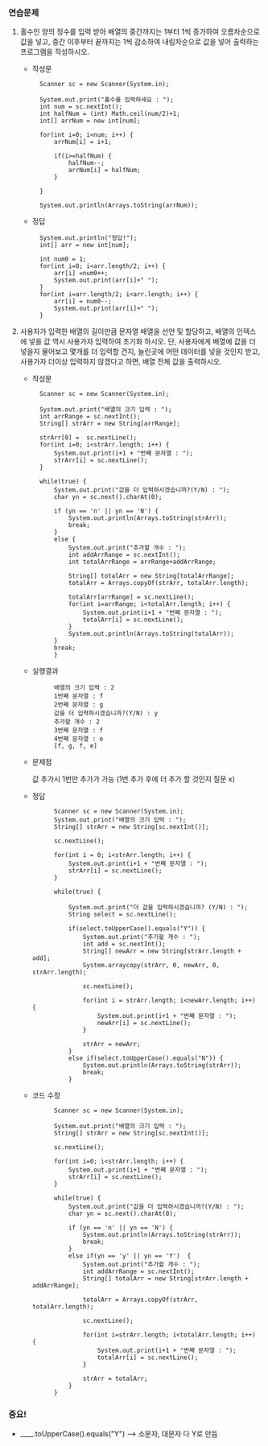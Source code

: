 ### 연습문제

1.  홀수인 양의 정수를 입력 받아 배열의 중간까지는 1부터 1씩 증가하여 오름차순으로 값을 넣고, 중간 이후부터 끝까지는 1씩 감소하여 내림차순으로 값을 넣어 출력하는 프로그램을 작성하시오.

    - 작성문

            Scanner sc = new Scanner(System.in);

            System.out.print("홀수를 입력하세요 : ");
            int num = sc.nextInt();
            int halfNum = (int) Math.ceil(num/2)+1;
            int[] arrNum = new int[num];

            for(int i=0; i<num; i++) {
                arrNum[i] = i+1;

                if(i>=halfNum) {
                    halfNum--;
                    arrNum[i] = halfNum;
                }

            }

            System.out.println(Arrays.toString(arrNum));

    - 정답

            System.out.println("정답!");
            int[] arr = new int[num];

            int num0 = 1;
            for(int i=0; i<arr.length/2; i++) {
                arr[i] =num0++;
                System.out.print(arr[i]+" ");
            }
            for(int i=arr.length/2; i<arr.length; i++) {
                arr[i] = num0--;
                System.out.print(arr[i]+" ");
            }

2.  사용자가 입력한 배열의 길이만큼 문자열 배열을 선언 및 할당하고, 배열의 인덱스에 넣을 값
    역시 사용가자 입력하여 초기화 하시오.
    단, 사용자에게 배열에 값을 더 넣을지 물어보고 몇개를 더 입력할 건지, 늘린곳에 어떤 데이터를 넣을 것인지 받고, 사용가자 더이상 입력하지 않겠다고 하면, 배열 전체 값을 출력하시오.

    - 작성문

            Scanner sc = new Scanner(System.in);

            System.out.print("배열의 크기 입력 : ");
            int arrRange = sc.nextInt();
            String[] strArr = new String[arrRange];

            strArr[0] =  sc.nextLine();
            for(int i=0; i<strArr.length; i++) {
                System.out.print(i+1 + "번째 문자열 : ");
                strArr[i] = sc.nextLine();
            }

            while(true) {
                System.out.print("값을 더 입력하시겠습니까?(Y/N) : ");
                char yn = sc.next().charAt(0);

                if (yn == 'n' || yn == 'N') {
                    System.out.println(Arrays.toString(strArr));
                    break;
                }
                else {
                    System.out.print("추가할 개수 : ");
                    int addArrRange = sc.nextInt();
                    int totalArrRange = arrRange+addArrRange;

                    String[] totalArr = new String[totalArrRange];
                    totalArr = Arrays.copyOf(strArr, totalArr.length);

                    totalArr[arrRange] = sc.nextLine();
                    for(int i=arrRange; i<totalArr.length; i++) {
                        System.out.print(i+1 + "번째 문자열 : ");
                        totalArr[i] = sc.nextLine();
                    }
                    System.out.println(Arrays.toString(totalArr));
                }
                break;
                }

    - 실행결과

                배열의 크기 입력 : 2
                1번째 문자열 : f
                2번째 문자열 : g
                값을 더 입력하시겠습니까?(Y/N) : y
                추가할 개수 : 2
                3번째 문자열 : f
                4번째 문자열 : e
                [f, g, f, e]

    - 문제점

      값 추가시 1번만 추가가 가능 (1번 추가 후에 더 추가 할 것인지 질문 x)

    - 정답

                Scanner sc = new Scanner(System.in);
                System.out.print("배열의 크기 입력 : ");
                String[] strArr = new String[sc.nextInt()];

                sc.nextLine();

                for(int i = 0; i<strArr.length; i++) {
                    System.out.print(i+1 + "번째 문자열 : ");
                    strArr[i] = sc.nextLine();
                }

                while(true) {

                    System.out.print("더 값을 입력하시겠습니까? (Y/N) : ");
                    String select = sc.nextLine();

                    if(select.toUpperCase().equals("Y")) {
                        System.out.print("추가할 개수 : ");
                        int add = sc.nextInt();
                        String[] newArr = new String[strArr.length + add];
                        System.arraycopy(strArr, 0, newArr, 0, strArr.length);

                        sc.nextLine();

                        for(int i = strArr.length; i<newArr.length; i++) {
                            System.out.print(i+1 + "번째 문자열 : ");
                            newArr[i] = sc.nextLine();
                        }

                        strArr = newArr;
                    }
                    else if(select.toUpperCase().equals("N")) {
                        System.out.println(Arrays.toString(strArr));
                        break;
                    }

    - 코드 수정

            	Scanner sc = new Scanner(System.in);

                System.out.print("배열의 크기 입력 : ");
                String[] strArr = new String[sc.nextInt()];

                sc.nextLine();

                for(int i=0; i<strArr.length; i++) {
                    System.out.print(i+1 + "번째 문자열 : ");
                    strArr[i] = sc.nextLine();
                }

                while(true) {
                    System.out.print("값을 더 입력하시겠습니까?(Y/N) : ");
                    char yn = sc.next().charAt(0);

                    if (yn == 'n' || yn == 'N') {
                        System.out.println(Arrays.toString(strArr));
                        break;
                    }
                    else if(yn == 'y' || yn == 'Y')  {
                        System.out.print("추가할 개수 : ");
                        int addArrRange = sc.nextInt();
                        String[] totalArr = new String[strArr.length + addArrRange];

                        totalArr = Arrays.copyOf(strArr, totalArr.length);

                        sc.nextLine();

                        for(int i=strArr.length; i<totalArr.length; i++) {
                            System.out.print(i+1 + "번째 문자열 : ");
                            totalArr[i] = sc.nextLine();
                        }

                        strArr = totalArr;
                    }
                }

### 중요!

- \_\_\_\_.toUpperCase().equals("Y") --> 소문자, 대문자 다 Y로 만듬
